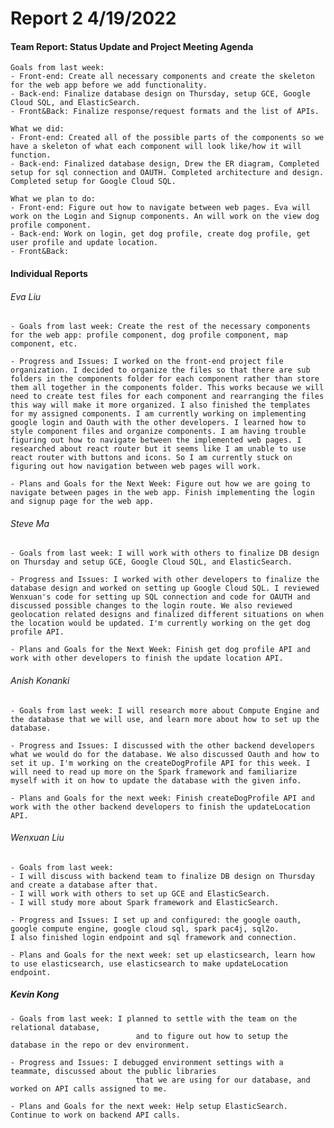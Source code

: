 # **Report 2 4/19/2022**

#### Team Report: Status Update and Project Meeting Agenda
    Goals from last week: 
    - Front-end: Create all necessary components and create the skeleton for the web app before we add functionality.
    - Back-end: Finalize database design on Thursday, setup GCE, Google Cloud SQL, and ElasticSearch.
    - Front&Back: Finalize response/request formats and the list of APIs.
  
    What we did:
    - Front-end: Created all of the possible parts of the components so we have a skeleton of what each component will look like/how it will function.
    - Back-end: Finalized database design, Drew the ER diagram, Completed setup for sql connection and OAUTH. Completed architecture and design. Completed setup for Google Cloud SQL.

    What we plan to do:
    - Front-end: Figure out how to navigate between web pages. Eva will work on the Login and Signup components. An will work on the view dog profile component.
    - Back-end: Work on login, get dog profile, create dog profile, get user profile and update location.
    - Front&Back: 

#### Individual Reports

###### Eva Liu
    - Goals from last week: Create the rest of the necessary components for the web app: profile component, dog profile component, map component, etc.
    
    - Progress and Issues: I worked on the front-end project file organization. I decided to organize the files so that there are sub folders in the components folder for each component rather than store them all together in the components folder. This works because we will need to create test files for each component and rearranging the files this way will make it more organized. I also finished the templates for my assigned components. I am currently working on implementing google login and Oauth with the other developers. I learned how to style component files and organize components. I am having trouble figuring out how to navigate between the implemented web pages. I researched about react router but it seems like I am unable to use react router with buttons and icons. So I am currently stuck on figuring out how navigation between web pages will work.
    
    - Plans and Goals for the Next Week: Figure out how we are going to navigate between pages in the web app. Finish implementing the login and signup page for the web app.
    
###### Steve Ma
    - Goals from last week: I will work with others to finalize DB design on Thursday and setup GCE, Google Cloud SQL, and ElasticSearch.
    
    - Progress and Issues: I worked with other developers to finalize the database design and worked on setting up Google Cloud SQL. I reviewed Wenxuan's code for setting up SQL connection and code for OAUTH and discussed possible changes to the login route. We also reviewed geolocation related designs and finalized different situations on when the location would be updated. I'm currently working on the get dog profile API.
    
    - Plans and Goals for the Next Week: Finish get dog profile API and work with other developers to finish the update location API.

###### Anish Konanki
    - Goals from last week: I will research more about Compute Engine and the database that we will use, and learn more about how to set up the database.

    - Progress and Issues: I discussed with the other backend developers what we would do for the database. We also discussed Oauth and how to set it up. I'm working on the createDogProfile API for this week. I will need to read up more on the Spark framework and familiarize myself with it on how to update the database with the given info.

    - Plans and Goals for the next week: Finish createDogProfile API and work with the other backend developers to finish the updateLocation API.

###### Wenxuan Liu
    - Goals from last week: 
    - I will discuss with backend team to finalize DB design on Thursday and create a database after that.
    - I will work with others to set up GCE and ElasticSearch.
    - I will study more about Spark framework and ElasticSearch.

    - Progress and Issues: I set up and configured: the google oauth, google compute engine, google cloud sql, spark pac4j, sql2o.
    I also finished login endpoint and sql framework and connection.

    - Plans and Goals for the next week: set up elasticsearch, learn how to use elasticsearch, use elasticsearch to make updateLocation endpoint.


##### Kevin Kong
    - Goals from last week: I planned to settle with the team on the relational database,
                                and to figure out how to setup the database in the repo or dev environment.

    - Progress and Issues: I debugged environment settings with a teammate, discussed about the public libraries
                                that we are using for our database, and worked on API calls assigned to me.

    - Plans and Goals for the next week: Help setup ElasticSearch. Continue to work on backend API calls.
    